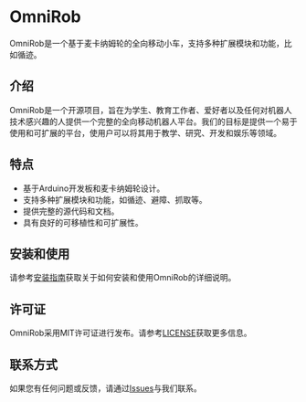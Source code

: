 # OmniRob

OmniRob是一个基于麦卡纳姆轮的全向移动小车，支持多种扩展模块和功能，比如循迹。

介绍
--

OmniRob是一个开源项目，旨在为学生、教育工作者、爱好者以及任何对机器人技术感兴趣的人提供一个完整的全向移动机器人平台。我们的目标是提供一个易于使用和可扩展的平台，使用户可以将其用于教学、研究、开发和娱乐等领域。

特点
--

*   基于Arduino开发板和麦卡纳姆轮设计。
*   支持多种扩展模块和功能，如循迹、避障、抓取等。
*   提供完整的源代码和文档。
*   具有良好的可移植性和可扩展性。

安装和使用
--

请参考[安装指南](https://github.com/yourusername/OmniTrack/wiki/Installation)获取关于如何安装和使用OmniRob的详细说明。

许可证
---

OmniRob采用MIT许可证进行发布。请参考[LICENSE](https://github.com/yourusername/OmniTrack/blob/main/LICENSE)获取更多信息。

联系方式
----

如果您有任何问题或反馈，请通过[Issues](https://github.com/yourusername/OmniTrack/issues)与我们联系。
